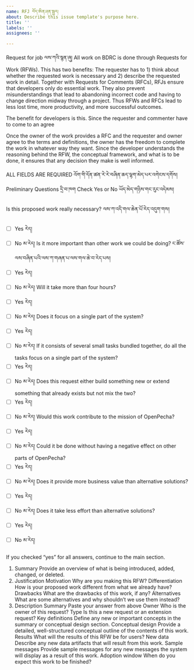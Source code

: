 ```yaml
---
name: RFJ བོད་ཨིན་ཤན་སྦྱར།
about: Describe this issue template's purpose here.
title: ''
labels: ''
assignees: ''

---
```


Request for job ལས་ཀའི་སྙན་ཞུ།
All work on BDRC is done through Requests for Work (RFWs). This has two benefits: The requester has to 1) think about whether the requested work is necessary and 2) describe the requested work in detail. Together with Requests for Comments (RFCs), RFJs ensure that developers only do essential work. They also prevent misunderstandings that lead to abandoning incorrect code and having to change direction midway through a project. Thus RFWs and RFCs lead to less lost time, more productivity, and more successful outcomes.

The benefit for developers is this. Since the requester and commenter have to come to an agree

Once the owner of the work provides a RFC and the requester and owner agree to the terms and definitions, the owner has the freedom to complete the work in whatever way they want. Since the developer understands the reasoning behind the RFW, the conceptual framework, and what is to be done, it ensures that any decision they make is well informed.

ALL FIELDS ARE REQUIRED འོག་གི་དོན་ཚན་རེ་རེ་བཞིན་ཆད་ལྷག་མེད་པར་འགེངས་དགོས།
Preliminary Questions དྲི་བ་ཁག
Check Yes or No ཡོད་མེད་གཉིས་གང་རུང་འདེམས།

Is this proposed work really necessary? ལས་ཀ་འདི་གལ་ཆེན་པོ་རེད་འདུག་གས།
-[ ] Yes རེད།
-[ ] No མ་རེད།
Is it more important than other work we could be doing? ང་ཚོས་ལས་བཞིན་པའི་ལས་ཀ་གཞན་པ་ལས་གལ་ཆེ་བ་རེད་པས།
-[ ] Yes རེད།
-[ ] No མ་རེད།
Will it take more than four hours?
-[ ] Yes རེད།
-[ ] No མ་རེད།
Does it focus on a single part of the system?
-[ ] Yes རེད།
-[ ] No མ་རེད།
If it consists of several small tasks bundled together, do all the tasks focus on a single part of the system?
-[ ] Yes རེད།
-[ ] No མ་རེད།
Does this request either build something new or extend something that already exists but not mix the two?
-[ ] Yes རེད།
-[ ] No མ་རེད།
Would this work contribute to the mission of OpenPecha?
-[ ] Yes རེད།
-[ ] No མ་རེད།
Could it be done without having a negative effect on other parts of OpenPecha?
-[ ] Yes རེད།
-[ ] No མ་རེད།
Does it provide more business value than alternative solutions?
-[ ] Yes རེད།
-[ ] No མ་རེད།
Does it take less effort than alternative solutions?
-[ ] Yes རེད།
-[ ] No མ་རེད།

If you checked “yes” for all answers, continue to the main section.
1. Summary
Provide an overview of what is being introduced, added, changed, or deleted.
2. Justification
Motivation
Why are you making this RFW?
Differentiation
How is your proposed work different from what we already have?
Drawbacks
What are the drawbacks of this work, if any?
Alternatives
What are some alternatives and why shouldn’t we use them instead?
3. Description
Summary
Paste your answer from above
Owner
Who is the owner of this request?
Type
Is this a new request or an extension request?
Key definitions
Define any new or important concepts in the summary or conceptual design section.
Conceptual design
Provide a detailed, well-structured conceptual outline of the contents of this work.
Results
What will the results of this RFW be for users?
New data
Describe any new data artifacts that will result from this work.
Sample messages
Provide sample messages for any new messages the system will display as a result of this work.
Adoption window
When do you expect this work to be finished?

